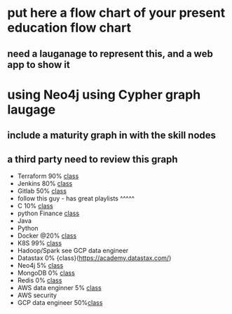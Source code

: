 # put here a flow chart of your present education flow chart
## need a lauganage to represent this, and a web app to show it

# using Neo4j using Cypher graph laugage
## include a maturity graph in with the skill nodes
##     a third party need to review this graph


* Terraform  90%   [class](https://www.youtube.com/playlist?list=PLtK75qxsQaMIHQOaDd0Zl_jOuu1m3vcWO)
* Jenkins   80%   [class](https://www.youtube.com/watch?v=89yWXXIOisk&list=PLhW3qG5bs-L_ZCOA4zNPSoGbnVQ-rp_dG)
* Gitlab    50%   [class](https://www.youtube.com/watch?v=eeXfb05ysg4&list=PLaFCDlD-mVOlnL0f9rl3jyOHNdHU--vlJ&index=7)
* follow this guy - has great playlists ^^^^^
* C   10%    [class](https://www.youtube.com/watch?v=UILNmv2kFMc&list=PLCNJWVn9MJuPtPyljb-hewNfwEGES2oIW)
* python Finance [class](https://classroom.udacity.com/courses/ud501/lessons/3975568860/concepts/46001736230923)
* Java  
* Python
* Docker @20%  [class](http://training.play-with-docker.com)
* K8S    99%  [class](https://courses.edx.org/courses/course-v1:LinuxFoundationX+LFS158x+1T2018/course/) 
* Hadoop/Spark   see GCP data engineer
* Datastax   0%   {class}(https://academy.datastax.com/)
* Neo4j    5%     [class](https://neo4j.com/developer/get-started/)
* MongoDB  0%    [class](https://university.mongodb.com/)
* Redis    0%    [class](https://www.youtube.com/watch?v=HNDtcXVo5ow&list=PLhW3qG5bs-L8n1fsiT8z_VnDhnUk4vaVq)
* AWS data enginner     5% [class](https://www.udemy.com/aws-big-data/learn/lecture/14148391?start=300)
* AWS security
* GCP data engineer     50%[class](https://www.udemy.com/gcp-data-engineer-and-cloud-architect)
